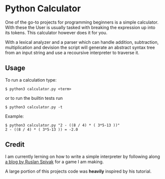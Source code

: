 # Python Calculator

One of the go-to projects for programming beginners is a simple calculator.
With these the User is usually tasked with breaking the expression up into its tokens.
This calculator however does it for you.

With a lexical analyzer and a parser which can handle addition, subtraction, multiplication and devision the script will generate an abstract syntax tree from an input string and use a recoursive interpreter to traverse it.

## Usage

To run a calculation type:

```
$ python3 calculator.py <term>
```

or to run the builtin tests run

```
$ python3 calculator.py -t
```

Example:

```
$ python3 calculator.py "2 - ((8 / 4) * ( 3*5-13 ))"
2 - ((8 / 4) * ( 3*5-13 )) = -2.0
```

## Credit

I am currently lerning on how to write a simple interpreter by following along [a blog by Ruslan Spivak](https://ruslanspivak.com/lsbasi-part1) for a game I am making.

A large portion of this projects code was **heavily** inspired by his tutorial.
